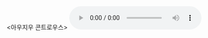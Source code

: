 <아우지우 콘트로우스>
<audio controls>
<source src="https://bafybeia5hvk2d7yxzpsh3ckepx3hlnmgxcpbm2iw5ecp2zz4mjpmtccmvm.ipfs.dweb.link/?filename=Outer+Order%2C+Inner+Calm+Declutter+and+Organize+to+Make+More+Room+for+Happiness.mp3" type="audio/mpeg">
<source src="https://bafybeia5hvk2d7yxzpsh3ckepx3hlnmgxcpbm2iw5ecp2zz4mjpmtccmvm.ipfs.dweb.link/?filename=Outer+Order%2C+Inner+Calm+Declutter+and+Organize+to+Make+More+Room+for+Happiness.mp3" type="audio/mpeg">
</아우지우>
</audio>
